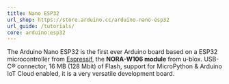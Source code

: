 ```yaml
---
title: Nano ESP32
url_shop: https://store.arduino.cc/arduino-nano-esp32
url_guide: /tutorials/
core: arduino:esp32
---
```


The Arduino Nano ESP32 is the first ever Arduino board based on a ESP32 microcontroller from [Espressif](https://www.espressif.com/en/products/socs/esp32), the **NORA-W106 module** from u-blox. USB-C® connector, 16 MB (128 Mbit) of Flash, support for MicroPython & Arduino IoT Cloud enabled, it is a very versatile development board.